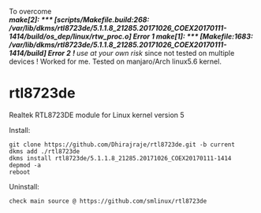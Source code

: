 To overcome <br><i><b>make[2]: *** [scripts/Makefile.build:268: /var/lib/dkms/rtl8723de/5.1.1.8_21285.20171026_COEX20170111-1414/build/os_dep/linux/rtw_proc.o] Error 1 make[1]: *** [Makefile:1683: /var/lib/dkms/rtl8723de/5.1.1.8_21285.20171026_COEX20170111-1414/build] Error 2</b></i> 
<i><b>! </b> use at your own risk</i> since not tested on multiple devices
! Worked for me. Tested on manjaro/Arch linux5.6 kernel.
# rtl8723de
Realtek RTL8723DE module for Linux kernel version 5

Install:

    git clone https://github.com/Dhirajraje/rtl8723de.git -b current
    dkms add ./rtl8723de
    dkms install rtl8723de/5.1.1.8_21285.20171026_COEX20170111-1414
    depmod -a
    reboot

Uninstall:

    check main source @ https://github.com/smlinux/rtl8723de
